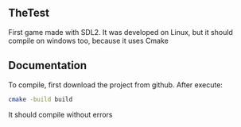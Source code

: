 ## TheTest
First game made with SDL2. It was developed on Linux, but it should compile on windows too, because it uses Cmake

## Documentation

To compile, first download the project from github. After execute:

```Bash
cmake -build build
```

It should compile without errors
